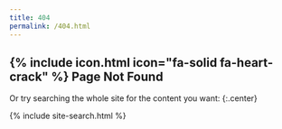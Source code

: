 ```yaml
---
title: 404
permalink: /404.html
---
```


## {% include icon.html icon="fa-solid fa-heart-crack" %} Page Not Found

  <p id="requested-url"></p>

  <script>
    // Define the base URL
    var baseURL = 'https://archive.sulab.org'; 

    // Extract the current URL from the browser's address bar and prepend it with the base URL
    var requestedURL = baseURL + window.location.pathname;
    document.getElementById('requested-url').innerHTML = 'Perhaps check this link on our archive site?: <a href="' + requestedURL + '">'+ requestedURL + "</a>";
  </script>

Or try searching the whole site for the content you want:
{:.center}

{% include site-search.html %}
